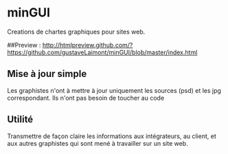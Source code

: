 minGUI
======
Creations de chartes graphiques pour sites web.

##Preview : 
<http://htmlpreview.github.com/?https://github.com/gustaveLaimont/minGUI/blob/master/index.html>

## Mise à jour simple

Les graphistes n'ont à mettre à jour uniquement les sources (psd) et les jpg correspondant. Ils n'ont pas besoin de toucher au code

## Utilité

Transmettre de façon claire les informations aux intégrateurs, au client, et aux autres graphistes qui sont mené à travailler sur un site web.

